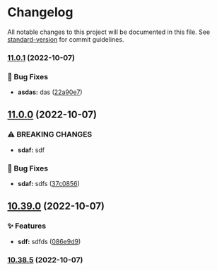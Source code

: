# Changelog

All notable changes to this project will be documented in this file. See [standard-version](https://github.com/conventional-changelog/standard-version) for commit guidelines.

### [11.0.1](https://github.com/ivankraev/msb-hub/compare/v11.0.0...v11.0.1) (2022-10-07)


### 🐛 Bug Fixes

* **asdas:** das ([22a90e7](https://github.com/ivankraev/msb-hub/commit/22a90e73ab267df15d725d61d86321d47471747b))

## [11.0.0](https://github.com/ivankraev/msb-hub/compare/v10.39.0...v11.0.0) (2022-10-07)


### ⚠ BREAKING CHANGES

* **sdaf:** sdf

### 🐛 Bug Fixes

* **sdaf:** sdfs ([37c0856](https://github.com/ivankraev/msb-hub/commit/37c0856dc6554fd930e8e39174d86d6f9ad36aa1))

## [10.39.0](https://github.com/ivankraev/msb-hub/compare/v10.38.5...v10.39.0) (2022-10-07)


### ✨ Features

* **sdf:** sdfds ([086e9d9](https://github.com/ivankraev/msb-hub/commit/086e9d9d422a91066db18d7ed27d6513c7b4a09e))

### [10.38.5](https://github.com/ivankraev/msb-hub/compare/v10.38.4...v10.38.5) (2022-10-07)
